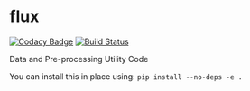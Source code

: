 # flux
[![Codacy Badge](https://api.codacy.com/project/badge/Grade/3265d6ae5bdd49e0ab7da9086f867534)](https://www.codacy.com?utm_source=github.com&amp;utm_medium=referral&amp;utm_content=CannyLab/flux&amp;utm_campaign=Badge_Grade)
[![Build Status](https://travis-ci.com/CannyLab/flux.svg?token=DwjeqBCxg8sxRMdL89JE&branch=master)](https://travis-ci.com/CannyLab/flux)



Data and Pre-processing Utility Code

You can install this in place using:
```pip install --no-deps -e .```


